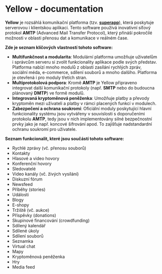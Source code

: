 # Yellow - documentation

**Yellow** je rozsáhlá komunikační platforma (tzv. [**superapp**](https://en.wikipedia.org/wiki/Super-app)), která poskytuje serverovou i klientskou aplikaci. Tento software používá inovativní síťový protokol **AMTP** (Advanced Mail Transfer Protocol), který přináší pokročilé možnosti v oblasti přenosu dat a komunikace v reálném čase.

**Zde je seznam klíčových vlastností tohoto software:**

- **Multifunkčnost a modularita**: Modulární platforma umožňuje uživatelům i správcům serveru si zvolit funkcionality aplikace podle svých představ. Platforma nabízí mnoho modulů z oblasti zasílání rychlých zpráv, sociální méda, e-commerce, sdílení souborů a mnoho dalšího. Platforma je otevřená i pro moduly třetích stran.
- **Multiprotokolová podpora**: Kromě **AMTP** je Yellow připraveno integrovat další komunikační protokoly (např. **SMTP** nebo do budoucna plánovaný **DMTP**) ve formě modulů.
- **Integrovaná kryptoměnová peněženka**: Umožňuje platby a převody kryptoměn mezi uživateli a platby v rámci placených funkcí v modulech.
- **Zabezpečení a ochrana soukromí**: Oficiální moduly poskytující hlavní funkcionality systému jsou vytvářeny v souvislosti s doporučeními protokolu **AMTP**, tedy jsou v nich implementovány silné bezpečnostní prvky jako je např. koncové šifrování apod. To zajišťuje nadstandardní ochranu soukromí pro uživatele.

**Seznam funkcionalit, které jsou součástí tohoto software:**

- Rychlé zprávy (vč. přenosu souborů)
- Kontakty
- Hlasové a video hovory
- Konferenční hovory
- Sledovatelé
- Video kanály (vč. živých vysílání)
- Diskuzní fórum
- Newsfeed
- Příběhy (stories)
- Události
- Blogy
- E-shopy
- Tržiště (vč. aukce)
- Příspěvky (donations)
- Skupinové financování (crowdfunding)
- Sdílený kalendář
- Sdílené úkoly
- Sdílení souborů
- Seznamka
- Virtual chat
- Mapy
- Kryptoměnová peněženka
- Hry
- Media feed

